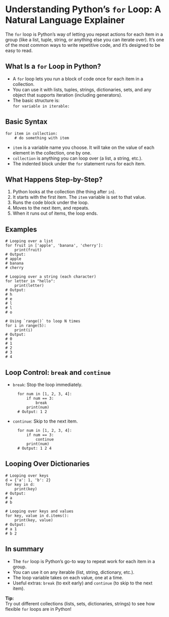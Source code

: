 # Understanding Python’s `for` Loop: A Natural Language Explainer

The `for` loop is Python’s way of letting you repeat actions for each item in a group (like a list, tuple, string, or anything else you can iterate over). It’s one of the most common ways to write repetitive code, and it’s designed to be easy to read.

## What Is a `for` Loop in Python?

- A `for` loop lets you run a block of code once for each item in a collection.
- You can use it with lists, tuples, strings, dictionaries, sets, and any object that supports iteration (including generators).
- The basic structure is:  
  `for variable in iterable:`

## Basic Syntax

    for item in collection:
        # do something with item

- `item` is a variable name you choose. It will take on the value of each element in the collection, one by one.
- `collection` is anything you can loop over (a list, a string, etc.).
- The indented block under the `for` statement runs for each item.

## What Happens Step-by-Step?

1. Python looks at the collection (the thing after `in`).
2. It starts with the first item. The `item` variable is set to that value.
3. Runs the code block under the loop.
4. Moves to the next item, and repeats.
5. When it runs out of items, the loop ends.

## Examples

    # Looping over a list
    for fruit in ['apple', 'banana', 'cherry']:
        print(fruit)
    # Output:
    # apple
    # banana
    # cherry

    # Looping over a string (each character)
    for letter in "hello":
        print(letter)
    # Output:
    # h
    # e
    # l
    # l
    # o

    # Using `range()` to loop N times
    for i in range(5):
        print(i)
    # Output:
    # 0
    # 1
    # 2
    # 3
    # 4

## Loop Control: `break` and `continue`

- `break`: Stop the loop immediately.

        for num in [1, 2, 3, 4]:
            if num == 3:
                break
            print(num)
        # Output: 1 2

- `continue`: Skip to the next item.

        for num in [1, 2, 3, 4]:
            if num == 3:
                continue
            print(num)
        # Output: 1 2 4

## Looping Over Dictionaries

    # Looping over keys
    d = {'a': 1, 'b': 2}
    for key in d:
        print(key)
    # Output:
    # a
    # b

    # Looping over keys and values
    for key, value in d.items():
        print(key, value)
    # Output:
    # a 1
    # b 2

## In summary

- The `for` loop is Python’s go-to way to repeat work for each item in a group.
- You can use it on any iterable (list, string, dictionary, etc.).
- The loop variable takes on each value, one at a time.
- Useful extras: `break` (to exit early) and `continue` (to skip to the next item).

**Tip:**  
Try out different collections (lists, sets, dictionaries, strings) to see how flexible `for` loops are in Python!
